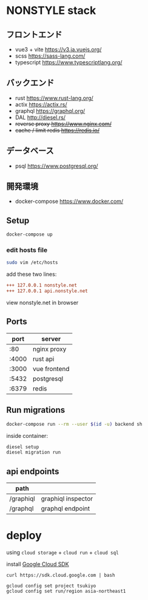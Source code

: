 # NONSTYLE stack

## フロントエンド

- vue3 + vite https://v3.ja.vuejs.org/
- scss https://sass-lang.com/
- typescript https://www.typescriptlang.org/

## バックエンド

- rust https://www.rust-lang.org/
- actix https://actix.rs/
- graphql https://graphql.org/
- DAL http://diesel.rs/
- <del> reverse proxy https://www.nginx.com/ </del>
- <del> cache / limit redis https://redis.io/ </del>

## データベース

- psql https://www.postgresql.org/

## 開発環境

- docker-compose https://www.docker.com/

## Setup

```sh
docker-compose up
```

### edit hosts file

```sh
sudo vim /etc/hosts
```

add these two lines:

```diff
+++ 127.0.0.1 nonstyle.net
+++ 127.0.0.1 api.nonstyle.net
```

view nonstyle.net in browser

## Ports

| port  | server       |
| ----- | ------------ |
| :80   | nginx proxy  |
| :4000 | rust api     |
| :3000 | vue frontend |
| :5432 | postgresql   |
| :6379 | redis        |

## Run migrations

```sh
docker-compose run --rm --user $(id -u) backend sh
```

inside container:

```sh
diesel setup
diesel migration run
```

## api endpoints

| path      |                    |
| --------- | ------------------ |
| /graphiql | graphiql inspector |
| /graphql  | graphql endpoint   |

# deploy

using `cloud storage` + `cloud run` + `cloud sql`

install [Google Cloud SDK](https://cloud.google.com/sdk/docs/install)

```
curl https://sdk.cloud.google.com | bash

gcloud config set project tsukiyo
gcloud config set run/region asia-northeast1
```

